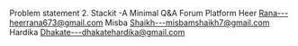 Problem statement 2. Stackit -A Minimal Q&A Forum Platform
Heer Rana---heerrana673@gmail.com
Misba Shaikh---misbamshaikh7@gmail.com
Hardika Dhakate---dhakatehardika@gmail.com

